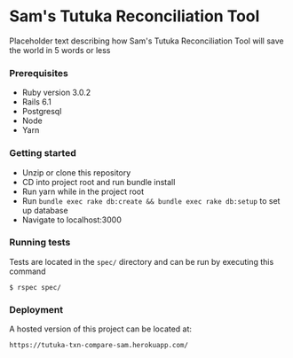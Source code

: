 # Sam's Tutuka Reconciliation Tool

Placeholder text describing how Sam's Tutuka Reconciliation Tool will save the world in 5 words or less

### Prerequisites

* Ruby version 3.0.2
* Rails 6.1
* Postgresql
* Node
* Yarn

### Getting started

* Unzip or clone this repository
* CD into project root and run bundle install
* Run yarn while in the project root
* Run `bundle exec rake db:create && bundle exec rake db:setup` to set up database
* Navigate to localhost:3000

### Running tests

Tests are located in the `spec/` directory and can be run by executing this command
```shell
$ rspec spec/
```

### Deployment

A hosted version of this project can be located at:
```shell
https://tutuka-txn-compare-sam.herokuapp.com/
```

